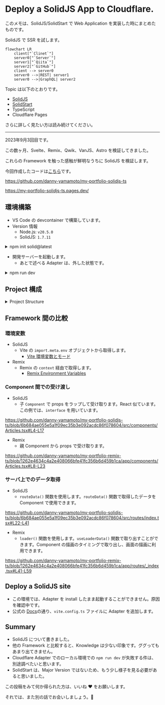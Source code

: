 # Deploy a SolidJS App to Cloudflare.

このメモは、SolidJS/SolidStart で Web Application を実装した時にまとめたものです。

SolidJS で SSR を試します。

```mermaid
flowchart LR
    client["`Clinet`"]
    server0["`Server`"]
    server1["`Qiita`"]
    server2["`GitHub`"]
    client --> server0
    server0 -->|REST| server1
    server0 -->|GraphQL| server2
```

Topic は以下のとおりです。

- [SolidJS](https://github.com/solidjs/solid)
- [SolidStart](https://github.com/solidjs/solid-start)
- TypeScript
- Cloudflare Pages

さらに詳しく見たい方は読み続けてください。

---

2023年9月3回目です。

この数ヶ月、Svelte、Remix、Qwik、VanJS、Astro を検証してきました。

これらの Framework を触った感触が鮮明なうちに SolidJS を検証します。

今回作成したコードは[こちら](https://github.com/danny-yamamoto/my-portfolio-solidjs-ts)です。

https://github.com/danny-yamamoto/my-portfolio-solidjs-ts

https://my-portfolio-solidjs-ts.pages.dev/

## 環境構築
- VS Code の devcontainer で構築しています。
- Version 情報
   - Node.js: `v20.5.0`
   - SolidJS: `1.7.11`

<details><summary>npm init solid@latest</summary>

```bash
yamamoto_daisuke@instance-1:~/solidjs$ sudo npm init solid@latest

create-solid version 0.2.31

Welcome to the SolidStart setup wizard!

There are definitely bugs and some feature might not work yet.
If you encounter an issue, have a look at https://github.com/solidjs/solid-start/issues and open a new one, if it is not already tracked.

✔ Where do you want to create the app? … my-portfolio-solidjs-ts
✔ Which template do you want to use? › bare
✔ Server Side Rendering? … yes
✔ Use TypeScript? … yes
found matching commit hash: fced756050aece04e7e7260802a25164ed6de7ae
/root/.degit/github/solidjs/solid-start/fced756050aece04e7e7260802a25164ed6de7ae.tar.gz already exists locally
extracting /examples/bare from /root/.degit/github/solidjs/solid-start/fced756050aece04e7e7260802a25164ed6de7ae.tar.gz to /home/yamamoto_daisuke/solidjs/my-portfolio-solidjs-ts/.solid-start
cloned solidjs/solid-start#main to /home/yamamoto_daisuke/solidjs/my-portfolio-solidjs-ts/.solid-start
✔ Copied project files

Next steps:
  1: cd my-portfolio-solidjs-ts
  2: npm install
  3: npm run dev -- --open

To close the dev server, hit Ctrl-C
yamamoto_daisuke@instance-1:~/solidjs$
```

</details>

- 開発サーバーを起動します。
   - あとで述べる Adapter は、外した状態です。

<details><summary>npm run dev</summary>

```bash
node ➜ /workspaces/my-portfolio-solidjs-ts (main) $ npm run dev

> dev
> solid-start dev

 solid-start dev 
 version  0.3.5
 adapter  node

  VITE v4.4.9  ready in 7349 ms

  ➜  Local:   http://localhost:3000/
  ➜  Network: use --host to expose
  ➜  Inspect: http://localhost:3000/__inspect/
  ➜  press h to show help

  ➜  Page Routes:
     ┌─ http://localhost:3000/*404
     └─ http://localhost:3000/

  ➜  API Routes:
     None! 👻
```

</details>

## Project 構成

<details><summary>Project Structure</summary>

```bash
.
├── package.json
├── package-lock.json
├── public
│   └── favicon.ico                    # edit
├── README.md
├── src
│   ├── components                     # add
│   │   ├── Articles.tsx               # add
│   │   ├── Experience.tsx             # add
│   │   ├── Footer.tsx                 # add
│   │   ├── Introduction.tsx           # add
│   │   └── Repositories.tsx           # add
│   ├── entry-client.tsx
│   ├── entry-server.tsx
│   ├── global.d.ts
│   ├── root.css                       # edit
│   ├── root.tsx
│   ├── routes
│   │   ├── [...404].tsx
│   │   └── index.tsx                  # edit
│   ├── types.ts                       # add
│   └── utils                          # add
│       ├── articles.server.tsx        # add
│       ├── experience.server.tsx      # add
│       └── repositories.server.tsx    # add
├── tsconfig.json
└── vite.config.ts                     # edit
```

</details>

## Framework 間の比較
### 環境変数
- SolidJS
   - Vite の `import.meta.env` オブジェクトから取得します。
      - [Vite 環境変数とモード](https://ja.vitejs.dev/guide/env-and-mode.html)
- Remix
   - Remix の `context` 経由で取得します。
      - [Remix Environment Variables](https://remix.run/docs/en/main/guides/envvars#environment-variables)

### Component 間での受け渡し
- SolidJS
   - 子 `Component` で props をラップして受け取ります。React 似ています。この例では、`interface` を用いています。

https://github.com/danny-yamamoto/my-portfolio-solidjs-ts/blob/6b684ae055e5a1f09ec35b3e092acdc86f078604/src/components/Articles.tsx#L4-L17

- Remix
   - 親 Component から props で受け取ります。

https://github.com/danny-yamamoto/my-portfolio-remix-ts/blob/1262e4634c4a2e408066bfe41fc356b6d459b1ca/app/components/Articles.tsx#L8-L23

### サーバ上でのデータ取得
- SolidJS
   - `routeData()` 関数を使用します。`routeData()` 関数で取得したデータを Component で使用できます。

https://github.com/danny-yamamoto/my-portfolio-solidjs-ts/blob/6b684ae055e5a1f09ec35b3e092acdc86f078604/src/routes/index.tsx#L22-L41

- Remix
   - `loader()` 関数を使用します。`useLoaderData()` 関数で取り出すことができます。Component の描画のタイミングで取り出し、画面の描画に利用できます。

https://github.com/danny-yamamoto/my-portfolio-remix-ts/blob/1262e4634c4a2e408066bfe41fc356b6d459b1ca/app/routes/_index.tsx#L41-L59

## Deploy a SolidJS site
- この環境では、Adapter を install したまま起動することができません。原因を確認中です。
- 公式の [Docs](https://developers.cloudflare.com/pages/framework-guides/deploy-a-solid-site/#use-bindings-in-your-solid-application)の通り、`vite.config.ts` ファイルに Adapter を追加します。

## Summary
- SolidJS について書きました。
- 他の Framework と比較すると、Knowledge は少ない印象です。ググってもあまり出てきません。
- Cloudflare Adapter でのローカル環境での `npm run dev` が失敗する件は、別途調べたいと思います。
- SolidStart は、Major Version ではないため、もう少し様子を見る必要があると思いました。

この投稿をみて何か得られた方は、いいね ❤️ をお願いします。

それでは、また別の話でお会いしましょう。👋
